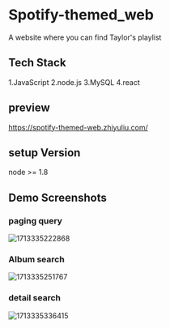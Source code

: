 # Spotify-themed_web
A website where you can find Taylor's playlist

## Tech Stack
1.JavaScript
2.node.js
3.MySQL
4.react

## preview
https://spotify-themed-web.zhiyuliu.com/

## setup Version
node >= 1.8

## Demo Screenshots
### paging query
![1713335222868](https://github.com/ZhiyuL1u/Spotify-themed_web/assets/144643293/211c9a33-9d3b-4dc2-8f23-c4efe0167ee7)
### Album search
![1713335251767](https://github.com/ZhiyuL1u/Spotify-themed_web/assets/144643293/deaf7ffb-d999-457c-898d-fadf991f2fe1)
### detail search
![1713335336415](https://github.com/ZhiyuL1u/Spotify-themed_web/assets/144643293/65c976bd-23c5-4545-b704-d6d0186310f2)



